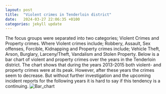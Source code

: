 ```yaml
---
layout: post
title:  "Violent crimes in Tenderloin district"
date:   2024-03-27 22:06:35 +0100
categories: jekyll update
---
```


The focus groups were separated into two categories; Violent Crimes and Property crimes. Where Violent crimes include; Robbery, Assault, Sex offenses, Forcible, Kidnapping and Property crimes include; Vehicle Theft, Arson, Burglary, Larceny/Theft, Vandalism and Stolen Property. Below is a bar chart of violent and property crimes over the years in the Tenderloin district. The chart shows that during the years 2013-2015 both violent- and property crimes were at its peak. However, after these years the crimes seem to decrease. But without further investigation and the upcoming incident reports for the following years it is hard to say if this tendency is a continuing. 
![Bar_chart]({{site.baseurl}}/assets/images/Bar_AnnualCrimes.png)

